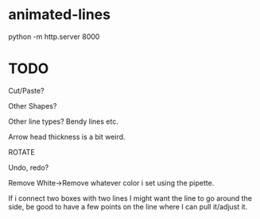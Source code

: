 # animated-lines
python -m http.server 8000       

# TODO
Cut/Paste? 

Other Shapes?

Other line types? Bendy lines etc.

Arrow head thickness is a bit weird. 

ROTATE

Undo, redo?

Remove White->Remove whatever color i set using the pipette.

If i connect two boxes with two lines I might want the line to go around the side, be good to have a few points on the line where I can pull it/adjust it. 

